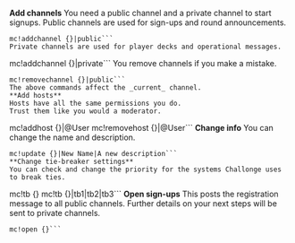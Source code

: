 **Add channels**
You need a public channel and a private channel to start signups.
Public channels are used for sign-ups and round announcements.
```
mc!addchannel {}|public```
Private channels are used for player decks and operational messages.
```
mc!addchannel {}|private```
You remove channels if you make a mistake.
```
mc!removechannel {}|public```
The above commands affect the _current_ channel.
**Add hosts**
Hosts have all the same permissions you do.
Trust them like you would a moderator.
```
mc!addhost {}|@User
mc!removehost {}|@User```
**Change info**
You can change the name and description.
```
mc!update {}|New Name|A new description```
**Change tie-breaker settings**
You can check and change the priority for the systems Challonge uses to break ties.
```
mc!tb {}
mc!tb {}|tb1|tb2|tb3```
**Open sign-ups**
This posts the registration message to all public channels.
Further details on your next steps will be sent to private channels.
```
mc!open {}```
